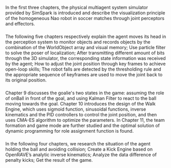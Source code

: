In the first three chapters, the physical multiagent system simulator provided by SimSpark is introduced and describe the visualization principle of the homogeneous Nao robot in soccer matches through joint perceptors and effectors.
###
The following five chapters respectively explain the agent moves its head in the perception system to monitor objects and records objects by the combination of the WorldObject array and visual memory; Use particle filter to solve the poser of localization; After transmitting different amount of bits through the 3D simulator, the corresponding state information was received by the agent; How to adjust the joint position through key frames to achieve open-loop skills; The robot falls are detected by the thresholding rule and the appropriate sequence of keyframes are used to move the joint back to its original position.
###
Chapter 9 discusses the goalie's two states in the game: assuming the role of onBall in front of the goal, and using Kalman Filter to react to the ball moving towards the goal. Chapter 10 introduces the design of the Walk Engine, which uses sigmoid function, sinusoidal functions, inverse kinematics and the PID controllers to control the joint position, and then uses CMA-ES algorithm to optimize the parameters. In Chapter 11, the team formation and game mode are further studied and the optimal solution of dynamic programming for role assignment function is found.
###
In the following four chapters, we research the situation of the agent holding the ball and avoiding collision; Create a Kick Engine based on OpenRAVE’s analytic inverse kinematics; Analyze the data difference of penalty kicks; Get the result of the game.
